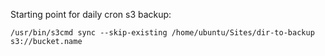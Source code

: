 Starting point for daily cron s3 backup:

```/usr/bin/s3cmd sync --skip-existing /home/ubuntu/Sites/dir-to-backup s3://bucket.name```
